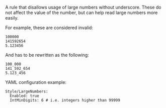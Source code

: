 A rule that disallows usage of large numbers without underscore.
These do not affect the value of the number, but can help read
large numbers more easily.

For example, these are considered invalid:

```
100000
141592654
5.123456
```

And has to be rewritten as the following:

```
100_000
141_592_654
5.123_456
```

YAML configuration example:

```
Style/LargeNumbers:
  Enabled: true
  IntMinDigits: 6 # i.e. integers higher than 99999
```
